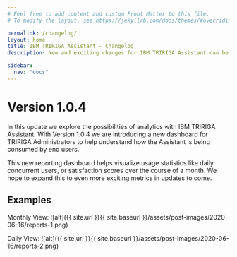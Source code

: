 ```yaml
---
# Feel free to add content and custom Front Matter to this file.
# To modify the layout, see https://jekyllrb.com/docs/themes/#overriding-theme-defaults

permalink: /changelog/
layout: home
title: IBM TRIRIGA Assistant - Changelog
description: New and exciting changes for IBM TRIRIGA Assistant can be found here. Follow our changelog for exciting version update info.

sidebar:
  nav: "docs"
---
```


# Version 1.0.4

In this update we explore the possibilities of analytics with IBM TRIRIGA
Assistant. With Version 1.0.4 we are introducing a new dashboard for TRIRIGA
Administrators to help understand how the Assistant is being consumed by end users.

This new reporting dashboard helps visualize usage statistics like daily concurrent users, or satisfaction scores over the course of a month. We hope to expand this to even more exciting metrics in updates to come.

## Examples

Monthly View:
![alt]({{ site.url }}{{ site.baseurl }}/assets/post-images/2020-06-16/reports-1.png)

Daily View:
![alt]({{ site.url }}{{ site.baseurl }}/assets/post-images/2020-06-16/reports-2.png)
